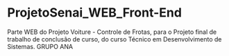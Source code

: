 # ProjetoSenai_WEB_Front-End
Parte WEB do Projeto Voiture - Controle de Frotas, para o Projeto final de trabalho de conclusão de curso, do curso Técnico em Desenvolvimento de Sistemas. GRUPO ANA
